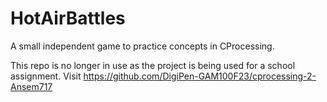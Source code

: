 # HotAirBattles
A small independent game to practice concepts in CProcessing.

This repo is no longer in use as the project is being used for a school assignment.
Visit https://github.com/DigiPen-GAM100F23/cprocessing-2-Ansem717

